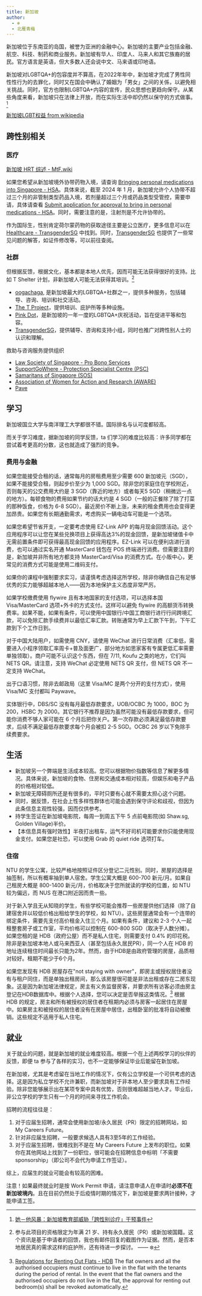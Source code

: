 ```yaml
---
title: 新加坡
author:
  - ❄️
  - 北雁青梅
---
```


新加坡位于东南亚的岛国，被誉为亚洲的金融中心。新加坡的主要产业包括金融、航空、科技、制药和商业服务。新加坡有华人、印度人、马来人和其它族裔的居民。官方语言是英语，但大多数人还会说中文、马来语或印地语。

新加坡对LGBTQA+的包容度并不算高，在2022年年中，新加坡才完成了男性同性性行为的去罪化，同时又在国会中确认了婚姻为「男女」之间的关係，以避免相关挑战。同时，官方也限制LGBTQA+内容的宣传，民众思想也更趋向保守。从某些角度来看，新加坡只在法律上开放，而在实际生活中却仍然以保守的方式做事。[^1]

[新加坡LGBT权益 from wikipedia](https://zh.wikipedia.org/zh-cn/%E6%96%B0%E5%8A%A0%E5%9D%A1LGBT%E6%9D%83%E7%9B%8A)

## 跨性别相关

### 医疗

[新加坡 HRT 综述 - MtF.wiki](https://mtf.wiki/zh-cn/docs/hrt/singapore/)

如果您希望从新加坡境外协带药物入境，请查询 [Bringing personal medications into Singapore - HSA](https://www.hsa.gov.sg/personal-medication)。具体来说，截至 2024 年 1 月，新加坡允许个人协带不超过三个月的非管制类型药品入境，若剂量超过三个月或药品类型受管控，需要申请，具体请查看 [Submit application for approval to bring in personal medications - HSA](https://www.hsa.gov.sg/personal-medication/submit-application-for-approval-to-bring-in-personal-medications-(new))。同时，需要注意的是，注射剂是不允许协带的。

作为国际生，性别肯定荷尔蒙药物的获取途径主要是公立医疗，更多信息可以在 [Healthcare - TransgenderSG](https://transgendersg.com/healthcare/) 中找到。同时，[TransgenderSG](https://transgendersg.com) 也提供了一些常见问题的解答，如证件修改等，可以前往查阅。

### 社群

但根据反馈，根据文化，基本都是本地人优先，因而可能无法获得很好的支持。比如 T Shelter 计划，非新加坡人可能无法获得其培训。[^2]

- [oogachaga](https://oogachaga.com/), 是新加坡最大的LGBTQA+社群之一，提供多种服务，包括辅导、咨询、培训和社交活动。
- [The T Project](https://www.thetprojectsg.org/)，提供培训、庇护所等多种设施。
- [Pink Dot](https://pinkdot.sg/)，是新加坡的一年一度的LGBTQA+庆祝活动，旨在促进平等和包容。
- [TransgenderSG](https://transgendersg.com/)，提供辅导、咨询和支持小组，同时也推广对跨性别人士的认识和理解。

救助与咨询服务提供组织

- [Law Society of Singapore - Pro Bono Services](https://www.lawsociety.org.sg/our-community/pro-bono-services/)
- [SupportGoWhere - Protection Specialist Centre (PSC)](https://supportgowhere.life.gov.sg/services/SVC-FVSCF/protection-specialist-centre-psc)
- [Samaritans of Singapore (SOS)](https://www.sos.org.sg)
- [Association of Women for Action and Research (AWARE)](https://sacc.aware.org.sg)
- [Pave](https://www.pave.org.sg)

## 学习

新加坡国立大学与南洋理工大学都很不错。国际排名与认可度都较高。

而关于学习难度，据新加坡的同学反馈，ta 们学习的难度比较高：许多同学都在尝试着考更高的分数，这也就造成了强烈的竞争。

### 费用与金融

如果您能接受合租的话，通常每月的房租费用至少需要 600 新加坡元（SGD），如果不能接受合租，则起步价至少为 1,000 SGD。除非您的家庭住在学校附近，否则每天的公交费用大约是 3 SGD（靠近的地方）或者每天5 SGD（稍微远一点的地方）。每顿食物的费用如果节约的话大约是 4 SGD（一般的正餐除了除了打菜的那种饭食，价格为 6-8 SGD）。最近房价不断上涨，未来的租金费用也会变得更加昂贵。如果您有长期通勤需求，考虑购买一辆电动车可能是一个选项。

如果您希望节省开支，一定要考虑使用 EZ-Link APP 的每月现金回馈活动。这个应用程序可以让您在某些兑换项目上获得高达3%的现金回馈，是新加坡储值卡中无需前置条件即可获得最高现金回馈的应用程序。EZ-Link 可以在便利店进行消费，也可以通过实名开通 MasterCard 钱包在 POS 终端进行消费。但需要注意的是，新加坡并非所有地方都支持 MasterCard/Visa 的消费方式。在小贩中心，更常见的消费方式可能是使用二维码支付。

如果你的课程中强制要求实习，请谨慎考虑选择这所学校，除非你确信自己有足够优秀的实力能够超越本地人——因为本地保护主义态度非常严厉。

如果学校缴费使用 flywire 且有本地国家的支付选项，可以选择本国 Visa/MasterCard 选项+外卡的方式支付。这样可以避免 flywire 的高额货币转换费率。如果不能，如果有条件，可以使用中国银行/中国工商银行进行行间跨境汇款，可以免除汇款手续费并以最低汇率汇款。转账通常为早上汇款下午到，下午汇款到下个工作日到。

对于中国大陆用户，如需使用 CNY，请使用 WeChat 进行日常消费（汇率低，需要进入小程序领取汇率周卡+普及面更广，部分地方如思家客有专属更低汇率需要单独领取）。商户可能不认识这个东西，但在 7/11, Koufu 之类的地方，它们叫 NETS QR。请注意，支持 WeChat 必定使用 NETS QR 支付，但 NETS QR 不一定支持 WeChat。

出于口语习惯，除非去邮政局（这里 Visa/MC 是两个分开的支付方式），使用 Visa/MC 支付都叫 Paywave。

实体银行中，DBS/SC 没有每月最低存款要求，UOB/OCBC 为 1000，BOC 为 200，HSBC 为 2000。其它银行不推荐是因为虽然可能没有最低存款要求，但可能你消费不够人家可能在 6 个月后把你关户。第一次存款必须满足最低存款要求，后续不满足最低存款要求每个月会被扣 2-5 SGD。OCBC 26 岁以下免除手续费要求。

## 生活

- 新加坡另一个弊端是生活成本较高。您可以根据物价指数等信息了解更多情况。具体来说，新加坡的食物、住房和交通成本相对较高，但娱乐和电子产品的价格相对较低。
- 新加坡无障碍厕所还是有很多的，平时只要有心就不需要太担心这个问题。
- 同时，据反馈，在社会上性多样性群体也可能会遇到保守评论和歧视，但因为此条信息主观性较强，因而仅供参考。
- 持学生签证在新加坡电影院，每周一到周五下午 5 点前电影院(如 Shaw.sg, Golden Village)半价。
- 【本信息具有强时效性】半夜打出租车，运气不好司机可能要求你只能使用现金支付。如果您是社恐，可以使用 Grab 的 quiet ride 选项打车。

### 住宿

NTU 的学生公寓，比较严格地按照证件区分登记二元性别。同时，房屋的选择是抽签制，所以有概率抽到单人宿舍。学生公寓大概是 600-700 新元/月。如果自己租房大概是 800-1400 新元/月，价格取决于您所就读的学校的位置，如 NTU 较为偏远，而 NUS 在港口附近因而贵一些。

对于新入学且无从知晓的学生，有些学校可能会推荐一些房屋供他们选择（除了自建宿舍并以较低价格出租给学生的学校，如 NTU）。这些房屋通常会有一个连带的绑定条件，需要先支付高价租金入住三个月。如果有条件，建议和 2-3 个人一起租整套房子或工作室，平均价格可以控制在 600-800 SGD（取决于人数分摊）。如果您租的是 HDB（政府公屋）而不是私人住宅，则需要支付 0.4% 的印花税。除非是新加坡本地人或马来西亚人（甚至包括永久居民PR），同一个人在 HDB 的地址连续租住时间最长只能为2年。然而，由于HDB是由政府管理的房屋，品质相对较好。租期不能少于6个月。

如果您发现有 HDB 房屋存在"not staying with owner"，即房主或授权居住者没有与租户同住，而是单独出租房间，那么该房屋很可能是非法出租或存在二房东现象。这是因为新加坡法律规定，房主有义务监督房客，并要求所有访客必须由房主登记在HDB数据库中。根据个人选择，您可以决定是否举报这类情况。[^3] 根据 HDB 的规定，房主和所有被授权的居住者在租期内必须与房客一起居住在房屋中。如果房主和被授权的居住者没有在房屋中居住，出租卧室的批准将自动被撤销。这些规定不适用于私人住宅。

## 就业

关于就业的问题，就是新加坡的就业难度较高。根据一个在上述两校学习的伙伴的反馈，即便 ta 参与了各样的实习，也不一定能够保证毕业后能留在新加坡。

在新加坡，尤其是考虑留在当地工作的情况下，仅有公立学校是一个可供考虑的选择。这是因为私立学校不允许兼职，而新加坡对于非本地人至少要求具有工作经验。除非您能够展示出在某项专案中具有优势，否则很难超越当地人才。毕业后，非公立学校的学生只有一个月的时间来寻找工作机会。

招聘的流程往往是：

1. 对于应届生招聘，通常会使用新加坡/永久居民（PR）限定的招聘网站，如 My Careers Future。
2. 针对非应届生招聘，一般要求候选人具有3至5年的工作经验。
3. 对于应届生招聘，很难找到不是在 My Careers Future 上发布的职位。如果你在其他网站上找到了一份职位，很可能会在招聘信息中标明「不需要 sponsorship」（即公司不会代为申请工作签证）。

综上，应届生的就业可能会有较高的困难。

注意！如果最终就业时是按 Work Permit 申请，请注意申请人在申请时**必须不在新加坡境内**。且在目前仍然处于后疫情时期的情况下，新加坡是要求两针接种，才能申请工签。

[^1]: [她－他风暴：新加坡教育部威胁「跨性别诊疗」干预事件](https://global.udn.com/global_vision/story/8664/5228209)
[^2]: 参与此项目的资格限定为年满 21 岁、持有永久居民（PR）或新加坡国籍。这个资讯是基于申请者的回馈，我也有邮件回复的截图作为证据。然而，是否本地居民真的需求这样的庇护所，还有待进一步探讨。 —— ❄️
[^3]: [Regulations for Renting Out Flats - HDB](https://www.hdb.gov.sg/business/estate-agents-and-salespersons/renting-out-a-flat-or-bedroom/regulations-for-renting-out-flats) The flat owners and all the authorised occupiers must continue to live in the flat with the tenants during the period of rental. In the event that the flat owners and the authorised occupiers do not live in the flat, the approval for renting out bedroom(s) shall be revoked automatically.
